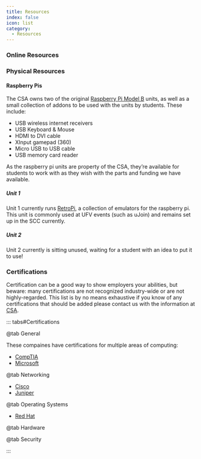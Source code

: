 ```yaml
---
title: Resources
index: false
icon: list
category:
  - Resources
---
```


### Online Resources

### Physical Resources

#### Raspberry Pis

The CSA owns two of the original [Raspberry Pi Model B](https://www.raspberrypi.com/) units, as well as a small collection of addons to be used with the units by students. These include:

* USB wireless internet receivers
* USB Keyboard & Mouse
* HDMI to DVI cable
* XInput gamepad (360)
* Micro USB to USB cable
* USB memory card reader

As the raspberry pi units are property of the CSA, they’re available for students to work with as they wish with the parts and funding we have available.

##### Unit 1

Unit 1 currently runs [RetroPi](https://retropie.org.uk/), a collection of emulators for the raspberry pi. This unit is commonly used at UFV events (such as uJoin) and remains set up in the SCC currently.

##### Unit 2

Unit 2 currently is sitting unused, waiting for a student with an idea to put it to use!

### Certifications

Certification can be a good way to show employers your abilities, but beware: many certifications are not recognized industry-wide or are not highly-regarded. This list is by no means exhaustive if you know of any certifications that should be added please contact us with the information at [CSA](mailto:csa.ufv@gmail.com).

::: tabs#Certifications

@tab General

These compaines have certifications for multiple areas of computing:

* [CompTIA](https://www.comptia.org/certifications)
* [Microsoft](https://learn.microsoft.com/en-us/certifications/)

@tab Networking

* [Cisco](https://www.cisco.com/c/en/us/training-events/training-certifications.html)
* [Juniper](https://www.juniper.net/us/en/training/certification.html)

@tab Operating Systems

* [Red Hat](https://www.redhat.com/en/services/certifications)

@tab Hardware

@tab Security

:::


